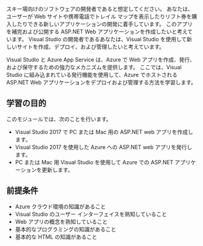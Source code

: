 スキー場向けのソフトウェアの開発者であると想定してください。 あなたは、ユーザーが Web サイトや携帯電話でトレイル マップを表示したりリフト券を購入したりできる新しいアプリケーションの開発に着手しています。 このアプリを補完および公開する ASP.NET Web アプリケーションを作成したいと考えています。 Visual Studio の開発者であるあなたは、Visual Studio を使用して新しいサイトを作成、デプロイ、および管理したいと考えています。

Visual Studio と Azure App Service は、Azure で Web アプリを作成、発行、および保守するための強力なメカニズムを提供します。 ここでは、Visual Studio に組み込まれている発行機能を使用して、Azure でホストされる ASP.NET Web アプリケーションをデプロイおよび管理する方法を学習します。

## <a name="learning-objectives"></a>学習の目的

このモジュールでは、次のことを行います。

- Visual Studio 2017 で PC または Mac 用の ASP.NET web アプリを作成します。
- Visual Studio 2017 を使用した Azure への ASP.NET web アプリを発行します。
- PC または Mac 用 Visual Studio を使用して Azure での ASP.NET アプリケーションを更新します。

## <a name="prerequisites"></a>前提条件

- Azure クラウド環境の知識があること
- Visual Studio のユーザー インターフェイスを熟知していること
- Web アプリの概念を熟知していること
- 基本的なプログラミングの知識があること
- 基本的な HTML の知識があること
